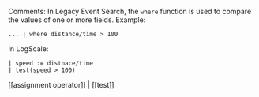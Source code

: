Comments: In Legacy Event Search, the `where` function is used to compare the values of one or more fields. Example:

```
... | where distance/time > 100
```

In LogScale:

```
| speed := distnace/time
| test(speed > 100)
```

[[assignment operator]] | [[test]]
